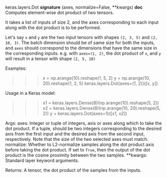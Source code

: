 keras.layers.Dot
__signature__
(axes, normalize=False, **kwargs)
__doc__
Computes element-wise dot product of two tensors.

It takes a list of inputs of size 2, and the axes
corresponding to each input along with the dot product
is to be performed.

Let's say `x` and `y` are the two input tensors with shapes
`(2, 3, 5)` and `(2, 10, 3)`. The batch dimension should be
of same size for both the inputs, and `axes` should correspond
to the dimensions that have the same size in the corresponding
inputs. e.g. with `axes=(1, 2)`, the dot product of `x`, and `y`
will result in a tensor with shape `(2, 5, 10)`

Examples:

>>> x = np.arange(10).reshape(1, 5, 2)
>>> y = np.arange(10, 20).reshape(1, 2, 5)
>>> keras.layers.Dot(axes=(1, 2))([x, y])

Usage in a Keras model:

>>> x1 = keras.layers.Dense(8)(np.arange(10).reshape(5, 2))
>>> x2 = keras.layers.Dense(8)(np.arange(10, 20).reshape(5, 2))
>>> y = keras.layers.Dot(axes=1)([x1, x2])

Args:
    axes: Integer or tuple of integers, axis or axes along which to
        take the dot product. If a tuple, should be two integers
        corresponding to the desired axis from the first input and the
        desired axis from the second input, respectively. Note that the
        size of the two selected axes must match.
    normalize: Whether to L2-normalize samples along the dot product axis
        before taking the dot product. If set to `True`, then
        the output of the dot product is the cosine proximity
        between the two samples.
    **kwargs: Standard layer keyword arguments.

Returns:
    A tensor, the dot product of the samples from the inputs.
